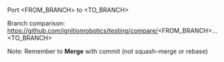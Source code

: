 Port <FROM_BRANCH> to <TO_BRANCH>

Branch comparison: https://github.com/ignitionrobotics/testing/compare/<FROM_BRANCH>...<TO_BRANCH>

Note: Remember to **Merge** with commit (not squash-merge or rebase)
